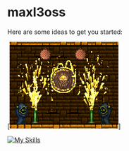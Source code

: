 # maxl3oss

Here are some ideas to get you started:

[![Cultist_rave_party](./assets/Cultist_rave_party.gif)]

[![My Skills](https://skillicons.dev/icons?i=devto,ts,html,css,tailwind,bun,discord,docker,dotnet,nodejs,svelte,react,nextjs,express,github,go,linux,nginx,regex,mongodb,mysql,firebase,postman,git,bitbucket)](https://skillicons.dev)

